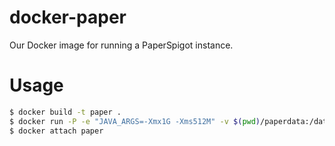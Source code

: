 # docker-paper
Our Docker image for running a PaperSpigot instance.

# Usage
```bash
$ docker build -t paper .
$ docker run -P -e "JAVA_ARGS=-Xmx1G -Xms512M" -v $(pwd)/paperdata:/data -itd --name my-paper paper
$ docker attach paper
```
